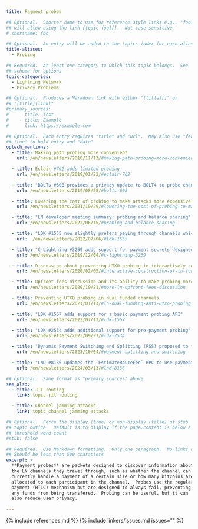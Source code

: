 ```yaml
---
title: Payment probes

## Optional.  Shorter name to use for reference style links e.g., "foo"
## will allow using the link [topic foo][].  Not case sensitive
# shortname: foo

## Optional.  An entry will be added to the topics index for each alias
title-aliases:
  - Probing

## Required.  At least one category to which this topic belongs.  See
## schema for options
topic-categories:
  - Lightning Network
  - Privacy Problems

## Optional.  Produces a Markdown link with either "[title][]" or
## "[title](link)"
#primary_sources:
#    - title: Test
#    - title: Example
#      link: https://example.com

## Optional.  Each entry requires "title" and "url".  May also use "feature:
## true" to bold entry and "date"
optech_mentions:
  - title: Making path probing more convenient
    url: /en/newsletters/2018/11/13/#making-path-probing-more-convenient

  - title: Eclair #762 adds limited probing
    url: /en/newsletters/2019/01/22/#eclair-762

  - title: "BOLTs #608 provides a privacy update to BOLT4 to probe channels for the ultimate recipient"
    url: /en/newsletters/2019/08/28/#bolts-608

  - title: Lowering the cost of probing to make attacks more expensive
    url: /en/newsletters/2021/10/20/#lowering-the-cost-of-probing-to-make-attacks-more-expensive

  - title: "LN developer meeting summary: probing and balance sharing"
    url: /en/newsletters/2022/06/15/#probing-and-balance-sharing

  - title: "LDK #1555 now slightly prefers paying through channels which make balance probing harder"
    url:  /en/newsletters/2022/07/06/#ldk-1555

  - title: "C-Lightning #3259 adds support for payment secrets designed to resist recipient probing"
    url: /en/newsletters/2019/12/04/#c-lightning-3259

  - title: Discussion about preventing UTXO probing in interactively constructed LN funding transactions
    url: /en/newsletters/2020/02/05/#interactive-construction-of-ln-funding-transactions

  - title: Upfront fees discussion and its ability to make probing more expensive
    url: /en/newsletters/2020/10/21/#more-ln-upfront-fees-discussion

  - title: Preventing UTXO probing in dual funded channels
    url: /en/newsletters/2021/01/13/#ln-dual-funding-anti-utxo-probing

  - title: "LDK #1567 adds support for a basic payment probing API"
    url: /en/newsletters/2022/07/13/#ldk-1567

  - title: "LDK #2534 adds additional support for pre-payment probing"
    url: /en/newsletters/2023/09/27/#ldk-2534

  - title: "Dynamic Payment Switching and Splitting (PSS) proposed to thwart Balance Discovery Attacks"
    url: /en/newsletters/2023/10/04/#payment-splitting-and-switching

  - title: "LND #8136 updates the `EstimateRouteFee` RPC to use payment probing"
    url: /en/newsletters/2024/03/13/#lnd-8136

## Optional.  Same format as "primary_sources" above
see_also:
  - title: JIT routing
    link: topic jit routing

  - title: Channel jamming attacks
    link: topic channel jamming attacks

## Optional.  Force the display (true) or non-display (false) of stub
## topic notice.  Default is to display if the page.content is below a
## threshold word count
#stub: false

## Required.  Use Markdown formatting.  Only one paragraph.  No links allowed.
## Should be less than 500 characters
excerpt: >
  **Payment probes** are packets designed to discover information about
  the LN channels they travel through, such as whether the channel can
  currently handle a payment of a certain size or how many bitcoins are
  allocated to each participant in the channel.  Probes use the regular
  payment (HTLC) mechanism but are designed to always fail, preventing
  any funds from being transfered.  Probing can be useful, but it can
  also reduce user privacy.

---
```


{% include references.md %}
{% include linkers/issues.md issues="" %}
